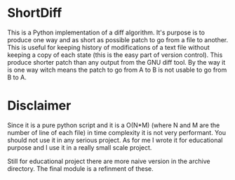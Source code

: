 # ShortDiff

This is a Python implementation of a diff algorithm. It's purpose is to
produce one way and as short as possible patch to go from a file to another.
This is useful for keeping history of modifications of a text file without
keeping a copy of each state (this is the easy part of version control).
This produce shorter patch than any output from the GNU diff tool.
By the way it is one way witch means the patch to go from A to B is not
usable to go from B to A.

# Disclaimer

Since it is a pure python script and it is a O(N\*M) (where N and M are the
number of line of each file) in time complexity it is not very performant.
You should not use it in any serious project. As for me I wrote it for
educational purpose and I use it in a really small scale project.

Still for educational project there are more naive version in the archive
directory. The final module is a refinment of these.
